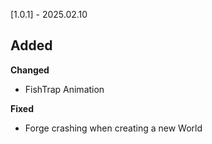 [1.0.1] - 2025.02.10

**Added**
-

**Changed**
* FishTrap Animation 

**Fixed**
* Forge crashing when creating a new World

